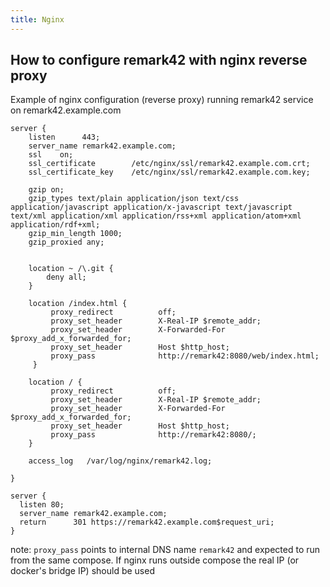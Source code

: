 ```yaml
---
title: Nginx
---
```


## How to configure remark42 with nginx reverse proxy

Example of nginx configuration (reverse proxy) running remark42 service on remark42.example.com

```nginx
server {
    listen      443;
    server_name remark42.example.com;
    ssl    on;
    ssl_certificate        /etc/nginx/ssl/remark42.example.com.crt;
    ssl_certificate_key    /etc/nginx/ssl/remark42.example.com.key;

    gzip on;
    gzip_types text/plain application/json text/css application/javascript application/x-javascript text/javascript text/xml application/xml application/rss+xml application/atom+xml application/rdf+xml;
    gzip_min_length 1000;
    gzip_proxied any;


    location ~ /\.git {
        deny all;
    }

    location /index.html {
         proxy_redirect          off;
         proxy_set_header        X-Real-IP $remote_addr;
         proxy_set_header        X-Forwarded-For $proxy_add_x_forwarded_for;
         proxy_set_header        Host $http_host;
         proxy_pass              http://remark42:8080/web/index.html;
     }

    location / {
         proxy_redirect          off;
         proxy_set_header        X-Real-IP $remote_addr;
         proxy_set_header        X-Forwarded-For $proxy_add_x_forwarded_for;
         proxy_set_header        Host $http_host;
         proxy_pass              http://remark42:8080/;
    }

    access_log   /var/log/nginx/remark42.log;

}

server {
  listen 80;
  server_name remark42.example.com;
  return      301 https://remark42.example.com$request_uri;
}
```

note: `proxy_pass` points to internal DNS name `remark42` and expected to run from the same compose. If nginx runs outside compose the real IP (or docker's bridge IP) should be used
